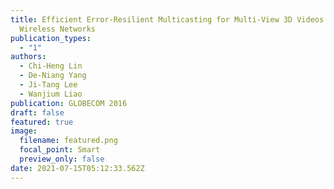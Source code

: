 ```yaml
---
title: Efficient Error-Resilient Multicasting for Multi-View 3D Videos in
  Wireless Networks
publication_types:
  - "1"
authors:
  - Chi-Heng Lin
  - De-Niang Yang
  - Ji-Tang Lee
  - Wanjium Liao
publication: GLOBECOM 2016
draft: false
featured: true
image:
  filename: featured.png
  focal_point: Smart
  preview_only: false
date: 2021-07-15T05:12:33.562Z
---
```

